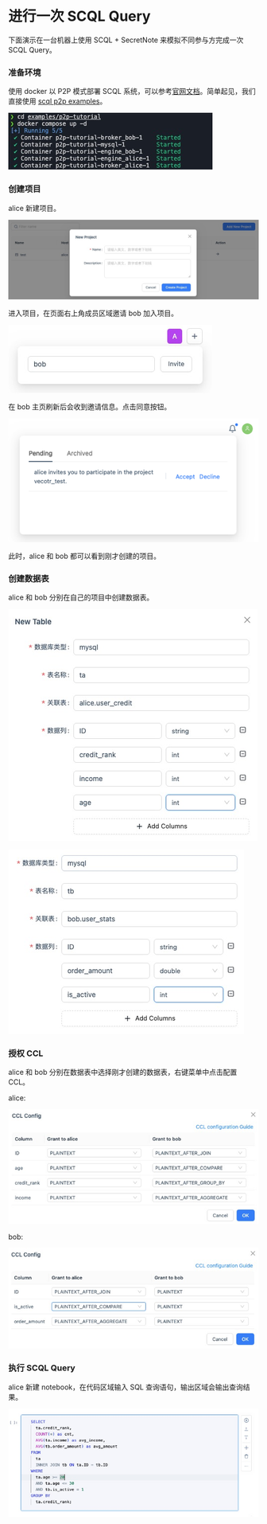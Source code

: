 # 进行一次 SCQL Query

下面演示在一台机器上使用 SCQL + SecretNote 来模拟不同参与方完成一次 SCQL Query。

### 准备环境

使用 docker 以 P2P 模式部署 SCQL 系统，可以参考[官网文档](https://www.secretflow.org.cn/zh-CN/docs/scql/0.5.0b2/topics/deployment/how-to-deploy-p2p-cluster)。简单起见，我们直接使用 [scql p2p examples](https://github.com/secretflow/scql/tree/main/examples/p2p-tutorial)。

![p2p-tutorial.jpg](./images/p2p-tutorial.png)

### 创建项目

alice 新建项目。

![project.jpg](./images/scql-project.png)

进入项目，在页面右上角成员区域邀请 bob 加入项目。

![invite.jpg](./images//scql-invite.png)

在 bob 主页刷新后会收到邀请信息。点击同意按钮。

![image.png](./images//scql-notification.png)

此时，alice 和 bob 都可以看到刚才创建的项目。

### 创建数据表

alice 和 bob 分别在自己的项目中创建数据表。

![table1.jpg](./images//scql-table1.png)

![table2.jpg](./images/scql-table2.png)

### 授权 CCL

alice 和 bob 分别在数据表中选择刚才创建的数据表，右键菜单中点击配置 CCL。

alice:

![ccl1.jpg](./images/scql-ccl1.png)

bob:

![ccl2.jpg](./images//scql-ccl2.png)

### 执行 SCQL Query

alice 新建 notebook，在代码区域输入 SQL 查询语句，输出区域会输出查询结果。

![sql.jpg](./images//scql-query.png)
